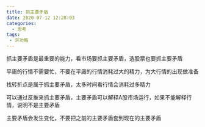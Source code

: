 ```yaml
---
title: 抓主要矛盾
date: 2020-07-12 12:28:03
categories:
  - 思考
tags:
 - 洪功略
---
```


抓主要矛盾是最重要的能力，看市场要抓主要矛盾，选股票也要抓主要矛盾

平庸的行情不需要忙，不要在平庸的行情消耗过大的精力，为大行情的出现做准备

找转折点是属于抓主要矛盾，太多时间看行情会消耗过多精力

可以通过反推来抓主要矛盾，主要矛盾可以解释A股市场运行，如果不能解释行情，说明不是主要矛盾

主要矛盾会发生变化，不要把之前的主要矛盾套到现在的主要矛盾